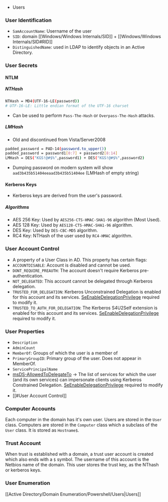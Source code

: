 - Users
### User Identification
- `SamAccountName`: Username of the user
- `SID`: domain [[Windows/Windows Internals/SID]] + [[Windows/Windows Internals/SID#RID]]
- `DistinguishedName`: used in LDAP to identify objects in an Active Directory. 
### User Secrets
#### NTLM
##### NTHash
```bash
NTHash = MD4(UTF-16-LE(password))
# UTF-16-LE: Little endian format of the UTF-16 charset 
```
- Can be used to perform `Pass-The-Hash` or `Overpass-The-Hash` attacks.
##### LMHash
- Old and discontinued from Vista/Server2008
```bash
padded_password = PAD-14(password.to_upper())
padded_password = password1[0:7] + password2[8:14]
LMHash = DES("KGS!@#$%",password1) + DES("KGS!@#$%",password2)
```
- Dumping password on modern system will show `aad3b435b51404eeaad3b435b51404ee` (LMHash of empty string)
#### Kerberos Keys
- Kerberos keys are derived from the user's password.
##### Algorithms
- AES 256 Key: Used by `AES256-CTS-HMAC-SHA1-96` algorithm (Most Used).
- AES 128 Key: Used by `AES128-CTS-HMAC-SHA1-96` algorithm.
- DES Key: Used by `DES-CBC-MD5` algorithm.
- RC4 Key: NTHash of the user used by `RC4-HMAC` algorithm.
### User Account Control
- A property of a User Class in AD. This property has certain flags:
- `ACCOUNTDISABLE`: Account is disabled and cannot be used.
- `DONT_REQUIRE_PREAUTH`: The account doesn't require Kerberos pre-authentication.
- `NOT_DELEGATED`: This account cannot be delegated through Kerberos delegation.
- `TRUSTED_FOR_DELEGATION`: Kerberos Unconstrained Delegation is enabled for this account and its services. [SeEnableDelegationPrivilege](http://www.harmj0y.net/blog/activedirectory/the-most-dangerous-user-right-you-probably-have-never-heard-of/) required to modify it.
- `TRUSTED_TO_AUTH_FOR_DELEGATION`: The Kerberos S4U2Self extension is enabled for this account and its services. [SeEnableDelegationPrivilege](http://www.harmj0y.net/blog/activedirectory/the-most-dangerous-user-right-you-probably-have-never-heard-of/) required to modify it.
### User Properties
- `Description`
- `AdminCount`
- `MemberOf`: Groups of which the user is a member of
- `PrimaryGroupID`: Primary group of the user. Does not appear in MemberOf.
- `ServicePrincipalName`
- [msDS-AllowedToDelegateTo](https://docs.microsoft.com/en-us/openspecs/windows_protocols/ms-ada2/86261ca1-154c-41fb-8e5f-c6446e77daaa) -> The list of services for which the user (and its own services) can impersonate clients using Kerberos Constrained Delegation. [SeEnableDelegationPrivilege](http://www.harmj0y.net/blog/activedirectory/the-most-dangerous-user-right-you-probably-have-never-heard-of/) required to modify it.
- [[#User Account Control]]

### Computer Accounts
Each computer in the domain has it's own user. Users are stored in the `User` class. Computers are stored in the `Computer` class which a subclass of the `User` class. It is stored as `Hostname$`.

### Trust Account
When trust is established with a domain, a trust user account is created which also ends with a `$` symbol. The username of this account is the Netbios name of the domain.
This user stores the trust key, as the NThash or kerberos keys.

### User Enumeration
[[Active Directory/Domain Enumeration/Powershell/Users|Users]]